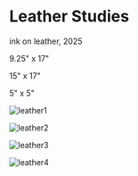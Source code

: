 # Leather Studies

ink on leather, 2025

9.25" x 17"

15" x 17"

5" x 5"

![leather1](leather1.jpg)

![leather2](leather2.jpg)

![leather3](leather3.jpg)

![leather4](leather4.jpg)